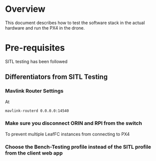 # Overview

This document describes how to test the software stack in the actual hardware and run the PX4 in the drone.

# Pre-requisites
SITL testing has been followed

## Differentiators from SITL Testing

### Mavlink Router Settings

At 

```bash
mavlink-routerd 0.0.0.0:14540
```

### Make sure you disconnect ORIN and RPI from the switch
To prevent multiple LeafFC instances from connecting to PX4

### Choose the Bench-Testing profile instead of the SITL profile from the client web app